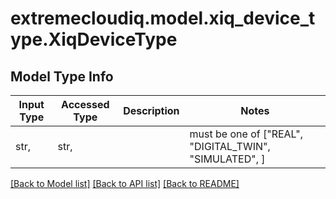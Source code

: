 # extremecloudiq.model.xiq_device_type.XiqDeviceType

## Model Type Info
Input Type | Accessed Type | Description | Notes
------------ | ------------- | ------------- | -------------
str,  | str,  |  | must be one of ["REAL", "DIGITAL_TWIN", "SIMULATED", ] 

[[Back to Model list]](../../README.md#documentation-for-models) [[Back to API list]](../../README.md#documentation-for-api-endpoints) [[Back to README]](../../README.md)

